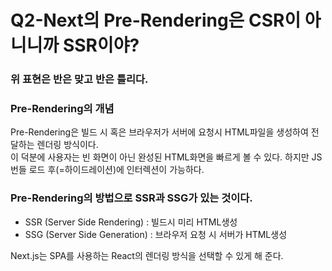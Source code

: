 # Q2-Next의 Pre-Rendering은 CSR이 아니니까 SSR이야?

### 위 표현은 반은 맞고 반은 틀리다. 
### Pre-Rendering의 개념
Pre-Rendering은 빌드 시 혹은 브라우저가 서버에 요청시 
HTML파일을 생성하여 전달하는 렌더링 방식이다.   
이 덕분에 사용자는 빈 화면이 아닌 완성된 HTML화면을 빠르게 볼 수 있다. 
하지만 JS번들 로드 후(=하이드레이션)에 인터렉션이 가능하다.

### Pre-Rendering의 방법으로 SSR과 SSG가 있는 것이다. 
- SSR (Server Side Rendering) : 빌드시 미리 HTML생성
- SSG (Server Side Generation) : 브라우저 요청 시 서버가 HTML생성

Next.js는 SPA를 사용하는 React의 렌더링 방식을 선택할 수 있게 해 준다.